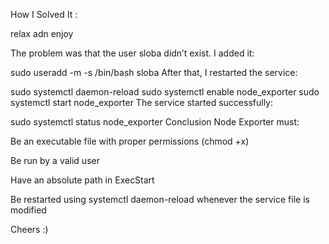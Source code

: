 How I Solved It  : 

relax adn enjoy 

The problem was that the user sloba didn’t exist. I added it:

sudo useradd -m -s /bin/bash sloba
After that, I restarted the service:

sudo systemctl daemon-reload
sudo systemctl enable node_exporter
sudo systemctl start node_exporter
The service started successfully:


sudo systemctl status node_exporter
Conclusion
Node Exporter must:

Be an executable file with proper permissions (chmod +x)

Be run by a valid user

Have an absolute path in ExecStart

Be restarted using systemctl daemon-reload whenever the service file is modified

Cheers :) 

